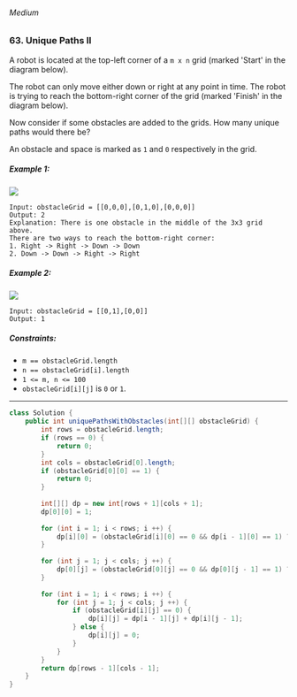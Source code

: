 ###### Medium

### 63. Unique Paths II

A robot is located at the top-left corner of a `m x n` grid (marked 'Start' in the diagram below).

The robot can only move either down or right at any point in time. The robot is trying to reach the bottom-right corner of the grid (marked 'Finish' in the diagram below).

Now consider if some obstacles are added to the grids. How many unique paths would there be?

An obstacle and space is marked as `1` and `0` respectively in the grid.

 

##### Example 1:
![](https://assets.leetcode.com/uploads/2020/11/04/robot1.jpg)
```
Input: obstacleGrid = [[0,0,0],[0,1,0],[0,0,0]]
Output: 2
Explanation: There is one obstacle in the middle of the 3x3 grid above.
There are two ways to reach the bottom-right corner:
1. Right -> Right -> Down -> Down
2. Down -> Down -> Right -> Right
```
##### Example 2:
![](https://assets.leetcode.com/uploads/2020/11/04/robot2.jpg)
```
Input: obstacleGrid = [[0,1],[0,0]]
Output: 1
``` 

##### Constraints:

- `m == obstacleGrid.length`
- `n == obstacleGrid[i].length`
- `1 <= m, n <= 100`
- `obstacleGrid[i][j]` is `0` or `1`.
 
***

```java
class Solution {
    public int uniquePathsWithObstacles(int[][] obstacleGrid) {
        int rows = obstacleGrid.length;
        if (rows == 0) {
            return 0;
        }
        int cols = obstacleGrid[0].length;
        if (obstacleGrid[0][0] == 1) {
            return 0;
        }
        
        int[][] dp = new int[rows + 1][cols + 1];
        dp[0][0] = 1;
        
        for (int i = 1; i < rows; i ++) {
            dp[i][0] = (obstacleGrid[i][0] == 0 && dp[i - 1][0] == 1) ? 1 : 0;
        }
        
        for (int j = 1; j < cols; j ++) {
            dp[0][j] = (obstacleGrid[0][j] == 0 && dp[0][j - 1] == 1) ? 1 : 0;
        }
        
        for (int i = 1; i < rows; i ++) {
            for (int j = 1; j < cols; j ++) {
                if (obstacleGrid[i][j] == 0) {
                    dp[i][j] = dp[i - 1][j] + dp[i][j - 1];
                } else {
                    dp[i][j] = 0;
                }
            }
        }
        return dp[rows - 1][cols - 1];
    }
}
```

